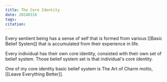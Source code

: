 ```yaml
---
title: The Core Identity
date: 20240316
tags: 
citation:
---
```

Every sentient being has a sense of self that is formed from various [[Basic Belief System]] that is accumulated from their experience in life.

Every individual has their own core identity, consisted with their own set of belief system. Those belief system set is that individual's core identity.

One of my core identity basic belief system is The Art of Charm motto, [[Leave Everything Better]].